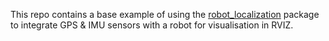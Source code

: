This repo contains a base example of using the [robot_localization](http://wiki.ros.org/robot_localization) package to integrate GPS & IMU sensors with a robot for visualisation in RVIZ.